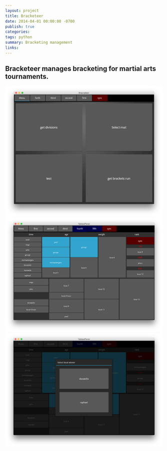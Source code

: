 ```yaml
---
layout: project
title: Bracketeer
date: 2014-04-01 00:00:00 -0700
publish: true
categories: 
tags: python
summary: Bracketing management
links: 
---
```

## Bracketeer manages bracketing for martial arts tournaments.

![menu](/assets/images/bracketeer_menu.png)
![bracketing screen](/assets/images/bracketeer_screen_0.png)
![winner selection](/assets/images/bracketeer_screen_1.png)

